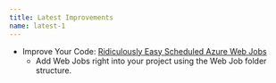 ```yaml
---
title: Latest Improvements
name: latest-1
---
```


* Improve Your Code: [Ridiculously Easy Scheduled Azure Web Jobs](/2015/12/ridiculously-easy-scheduled-azure)
  * Add Web Jobs right into your project using the Web Job folder structure.
